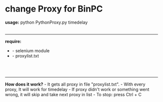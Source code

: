 # change Proxy for BinPC

<div><b>usage:</b> python PythonProxy.py timedelay<br><br></div><hr>
<div><b>require:</b>
<ul><li> - selenium module</li>
<li> - proxylist.txt</li></ul><br><br></div><hr>
<div><b>How does it work?</b>
- It gets all proxy in file "proxylist.txt".
- With every proxy, It will work for timedelay
- If proxy didn't work or something went wrong, it will skip and take next proxy in list
- To stop: press Ctrl + C</div>

